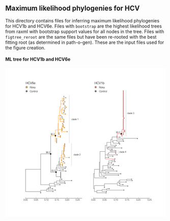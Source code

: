 ## Maximum likelihood phylogenies for HCV

This directory contains files for inferring maximum likelihood phylogenies for HCV1b and HCV6e. Files with `bootstrap` are the highest likelihood trees from raxml with bootstrap support values for all nodes in the tree. Files with `figtree_reroot` are the same files but have been re-rooted with the best fitting root (as determined in path-o-gen). These are the input files used for the figure creation.

#### ML tree for HCV1b and HCV6e

![](hcv_mltree_baltic.png)
